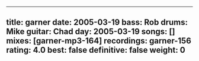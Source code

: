 
---
title: garner
date: 2005-03-19
bass:	Rob
drums:	Mike
guitar:	Chad
day: 2005-03-19
songs: []
mixes: [garner-mp3-164]
recordings: garner-156
rating: 4.0
best: false
definitive: false
weight: 0
---
